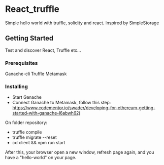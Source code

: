 # React_truffle

Simple hello world with truffle, solidity and react. Inspired by SimpleStorage


## Getting Started

Test and discover React, Truffle etc...


### Prerequisites

Ganache-cli
Truffle
Metamask


### Installing

- Start Ganache
- Connect Ganache to Metamask, follow this step: https://www.codementor.io/swader/developing-for-ethereum-getting-started-with-ganache-l6abwh62j

On folder repository:
- truffle compile
- truffle migrate --reset
- cd client && npm run start

After this, your browser open a new window, refresh page again, and you have a "hello-world" on your page.

